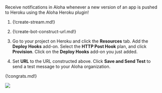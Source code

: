 Receive notifications in Aloha whenever a new version of an app
is pushed to Heroku using the Aloha Heroku plugin!

1. {!create-stream.md!}

1. {!create-bot-construct-url.md!}

1. Go to your project on Heroku
   and click the **Resources** tab. Add the **Deploy Hooks** add-on.
   Select the **HTTP Post Hook** plan, and click **Provision**. Click on
   the **Deploy Hooks** add-on you just added.

1. Set **URL** to the URL constructed above. Click **Save and Send Test**
   to send a test message to your Aloha organization.

{!congrats.md!}

![](/static/images/integrations/heroku/001.png)
